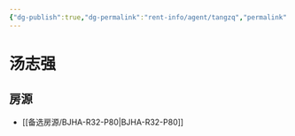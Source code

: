```yaml
---
{"dg-publish":true,"dg-permalink":"rent-info/agent/tangzq","permalink":"/rent-info/agent/tangzq/"}
---
```



# 汤志强

## 房源

- [[备选房源/BJHA-R32-P80\|BJHA-R32-P80]]

